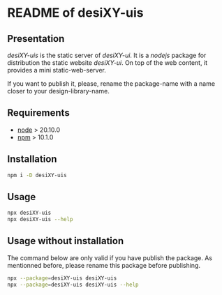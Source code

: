 README of desiXY-uis
======================


Presentation
------------

*desiXY-uis* is the static server of *desiXY-ui*. It is a *nodejs* package for distribution the static website *desiXY-ui*. On top of the web content, it provides a mini static-web-server.

If you want to publish it, please, rename the package-name with a name closer to your design-library-name.


Requirements
------------

- [node](https://nodejs.org) > 20.10.0
- [npm](https://docs.npmjs.com/cli) > 10.1.0


Installation
------------

```bash
npm i -D desiXY-uis
```


Usage
-----

```bash
npx desiXY-uis
npx desiXY-uis --help
```


Usage without installation
--------------------------

The command below are only valid if you have publish the package. As mentionned before, please rename this package before publishing.

```bash
npx --package=desiXY-uis desiXY-uis
npx --package=desiXY-uis desiXY-uis --help
```

